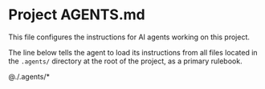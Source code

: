 # Project AGENTS.md

This file configures the instructions for AI agents working on this project.

The line below tells the agent to load its instructions from all files
located in the `.agents/` directory at the root of the project, as a primary rulebook.

@./.agents/\*
